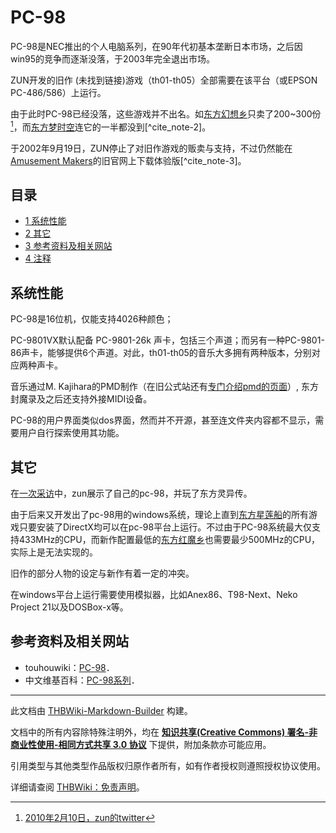 # PC-98

<!-- source html: G:\repos\THBWiki-Markdown-Builder\THBWikiMarkdown\Temp\main\3\31\ns0%3APC-98.html -->



  
PC-98是NEC推出的个人电脑系列，在90年代初基本垄断日本市场，之后因win95的竞争而逐渐没落，于2003年完全退出市场。  
  

ZUN开发的旧作 (未找到链接)游戏（th01-th05）全部需要在该平台（或EPSON PC-486/586）上运行。  

由于此时PC-98已经没落，这些游戏并不出名。如[东方幻想乡](./东方幻想乡.md)只卖了200~300份[^cite_note-1]，而[东方梦时空](./东方梦时空.md)连它的一半都没到[^cite_note-2]。  

于2002年9月19日，ZUN停止了对旧作游戏的贩卖与支持，不过仍然能在[Amusement Makers](./Amusement_Makers.md)的旧官网上下载体验版[^cite_note-3]。
  


## 目录

- [1 系统性能](#系统性能)
- [2 其它](#其它)
- [3 参考资料及相关网站](#参考资料及相关网站)
- [4 注释](#注释)





## 系统性能
  
PC-98是16位机，仅能支持4026种颜色；  

PC-9801VX默认配备 PC-9801-26k 声卡，包括三个声道；而另有一种PC-9801-86声卡，能够提供6个声道。对此，th01-th05的音乐大多拥有两种版本，分别对应两种声卡。  

音乐通过M. Kajihara的PMD制作（在旧公式站还有[专门介绍pmd的页面](./东方幻想怀古曲.md)）, 东方封魔录及之后还支持外接MIDI设备。  

PC-98的用户界面类似dos界面，然而并不开源，甚至连文件夹内容都不显示，需要用户自行探索使用其功能。
  


## 其它
  
在[一次采访](./NHK-MAG·NET.md)中，zun展示了自己的pc-98，并玩了东方灵异传。  

由于后来又开发出了pc-98用的windows系统，理论上直到[东方星莲船](./东方星莲船.md)的所有游戏只要安装了DirectX均可以在pc-98平台上运行。不过由于PC-98系统最大仅支持433MHz的CPU，而新作配置最低的[东方红魔乡](./东方红魔乡.md)也需要最少500MHz的CPU，实际上是无法实现的。  

旧作的部分人物的设定与新作有着一定的冲突。  

在windows平台上运行需要使用模拟器，比如Anex86、T98-Next、Neko Project 21以及DOSBox-x等。
  


## 参考资料及相关网站
- touhouwiki：[PC-98](http://en.touhouwiki.net/wiki/PC-98)．
- 中文维基百科：[PC-98系列](http://zh.wikipedia.org/wiki/PC-98系列)．


[^cite_note-1]: [2010年2月10日，zun的twitter](https://twitter.com/korindo/status/8951043502)





---

此文档由 [THBWiki-Markdown-Builder](https://github.com/Delsin-Yu/THBWiki-Markdown-Builder) 构建。

文档中的所有内容除特殊注明外，均在 [**知识共享(Creative Commons) 署名-非商业性使用-相同方式共享 3.0 协议**](https://creativecommons.org/licenses/by-sa/3.0/deed.zh-hans) 下提供，附加条款亦可能应用。

引用类型与其他类型作品版权归原作者所有，如有作者授权则遵照授权协议使用。

详细请查阅 [THBWiki：免责声明](https://thbwiki.cc/THBWiki:%E5%85%8D%E8%B4%A3%E5%A3%B0%E6%98%8E)。

